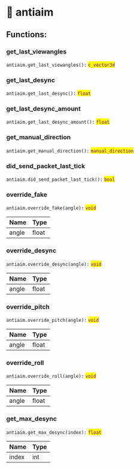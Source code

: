 # 🤯 antiaim

## Functions:

### get\_last\_viewangles

`antiaim.get_last_viewangles():` <mark style="color:purple;">`c_vector3d`</mark>

### get\_last\_desync

`antiaim.get_last_desync():` <mark style="color:purple;">`float`</mark>

### get\_last\_desync\_amount

`antiaim.get_last_desync_amount():` <mark style="color:purple;">`float`</mark>

### get\_manual\_direction

`antiaim.get_manual_direction():` <mark style="color:purple;">`manual_direction`</mark>

### did\_send\_packet\_last\_tick

`antiaim.did_send_packet_last_tick():` <mark style="color:purple;">`bool`</mark>

### override\_fake

`antiaim.override_fake(angle):` <mark style="color:purple;">`void`</mark>

| Name  | Type  |
| ----- | ----- |
| angle | float |

### override\_desync

`antiaim.override_desync(angle):` <mark style="color:purple;">`void`</mark>

| Name  | Type  |
| ----- | ----- |
| angle | float |

### override\_pitch

`antiaim.override_pitch(angle):` <mark style="color:purple;">`void`</mark>

| Name  | Type  |
| ----- | ----- |
| angle | float |

### override\_roll

`antiaim.override_roll(angle):` <mark style="color:purple;">`void`</mark>

| Name  | Type  |
| ----- | ----- |
| angle | float |

### get\_max\_desync

`antiaim.get_max_desync(index):` <mark style="color:purple;">`float`</mark>

| Name  | Type |
| ----- | ---- |
| index | int  |

###
